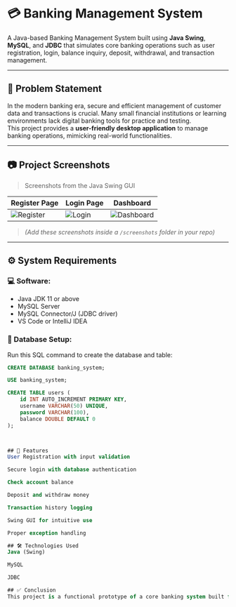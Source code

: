 # 💳 Banking Management System

A Java-based Banking Management System built using **Java Swing**, **MySQL**, and **JDBC** that simulates core banking operations such as user registration, login, balance inquiry, deposit, withdrawal, and transaction management.

---

## 🧩 Problem Statement

In the modern banking era, secure and efficient management of customer data and transactions is crucial. Many small financial institutions or learning environments lack digital banking tools for practice and testing.  
This project provides a **user-friendly desktop application** to manage banking operations, mimicking real-world functionalities.

---

## 📷 Project Screenshots

> Screenshots from the Java Swing GUI

| Register Page | Login Page | Dashboard |
|---------------|------------|-----------|
| ![Register](screenshots/register.png) | ![Login](screenshots/login.png) | ![Dashboard](screenshots/dashboard.png) |

> *(Add these screenshots inside a `/screenshots` folder in your repo)*

---

## ⚙️ System Requirements

### 💻 Software:
- Java JDK 11 or above
- MySQL Server
- MySQL Connector/J (JDBC driver)
- VS Code or IntelliJ IDEA

### 🧪 Database Setup:
Run this SQL command to create the database and table:

```sql
CREATE DATABASE banking_system;

USE banking_system;

CREATE TABLE users (
    id INT AUTO_INCREMENT PRIMARY KEY,
    username VARCHAR(50) UNIQUE,
    password VARCHAR(100),
    balance DOUBLE DEFAULT 0
);



## 🚀 Features
User Registration with input validation

Secure login with database authentication

Check account balance

Deposit and withdraw money

Transaction history logging

Swing GUI for intuitive use

Proper exception handling

## 🛠 Technologies Used
Java (Swing)

MySQL

JDBC

## ✅ Conclusion
This project is a functional prototype of a core banking system built for learning purposes. It demonstrates how to build real-world Java desktop applications integrated with MySQL databases using best coding practices and OOP concepts.


